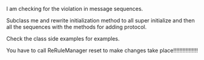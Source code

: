 I am checking for the violation in message sequences.Subclass me and rewrite initialization method to all super initialize and then all the sequences with the methods for adding protocol.Check the class side examples for examples.You have to callReRuleManager resetto make changes take place!!!!!!!!!!!!!!!!